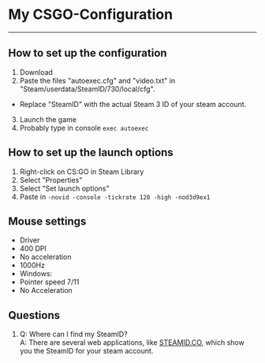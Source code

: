 # My CSGO-Configuration #
- - - -
## How to set up the configuration ##
1. Download
2. Paste the files "autoexec.cfg" and "video.txt" in "Steam/userdata/SteamID/730/local/cfg".
 * Replace "SteamID" with the actual Steam 3 ID of your steam account.
3. Launch the game
4. Probably type in console `exec autoexec`

## How to set up the launch options ##
1. Right-click on CS:GO in Steam Library
2. Select "Properties"
3. Select "Set launch options"
4. Paste in `-novid -console -tickrate 128 -high -nod3d9ex1`

## Mouse settings ##
 * Driver
  * 400 DPI
  * No acceleration
  * 1000Hz
 * Windows:
  * Pointer speed 7/11
  * No Acceleration

## Questions ##
1. Q: Where can I find my SteamID?<br/>
   A: There are several web applications, like [STEAMID.CO](http://steamid.co/), which show you the SteamID for your steam account.
